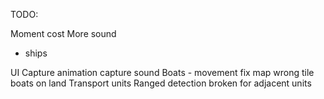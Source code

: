 TODO:

Moment cost
More sound
 - ships

UI
Capture animation
capture sound
Boats - movement
fix map wrong tile
boats on land
Transport units
Ranged detection broken for adjacent units